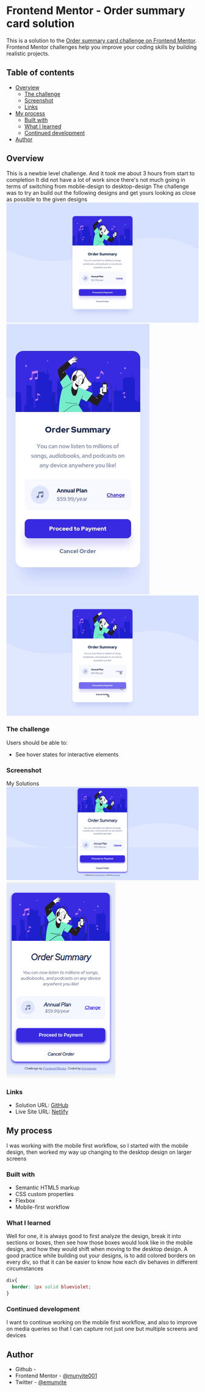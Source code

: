 # Frontend Mentor - Order summary card solution

This is a solution to the [Order summary card challenge on Frontend Mentor](https://www.frontendmentor.io/challenges/order-summary-component-QlPmajDUj). Frontend Mentor challenges help you improve your coding skills by building realistic projects. 

## Table of contents

- [Overview](#overview)
  - [The challenge](#the-challenge)
  - [Screenshot](#screenshot)
  - [Links](#links)
- [My process](#my-process)
  - [Built with](#built-with)
  - [What I learned](#what-i-learned)
  - [Continued development](#continued-development)
- [Author](#author)




## Overview
This is a newbie level challenge. And it took me about 3 hours from start to completion
It did not have a lot of work since there's not much going in terms of switching from mobile-design to desktop-design
The challenge was to try an build out the following designs and get yours looking as close as possible to the given designs
!['Desktop Design'](./design/desktop-design.jpg)
!['Mobile Design'](./design/mobile-design.jpg)
!['Active States'](./design/active-states.jpg)


### The challenge

Users should be able to:

- See hover states for interactive elements

### Screenshot
My Solutions
![Desktop Design](./Screenshots/Desktop-design.png)
![Mobile Design](./Screenshots/Mobile-design.png)

### Links

- Solution URL: [GitHub](https://github.com/munyite001/Order-Summary-Card)
- Live Site URL: [Netlify](https://order-summary-card-f-mentor.netlify.app/)

## My process
I was working with the mobile first workflow, so I started with the mobile design, then worked my way up changing to the desktop design on larger screens

### Built with

- Semantic HTML5 markup
- CSS custom properties
- Flexbox
- Mobile-first workflow

### What I learned

Well for one, it is always good to first analyze the design, break it into sections or boxes, then see how those boxes would look like in the mobile design, and how they would shift when moving to the desktop design.
A good practice while building out your designs, is to add colored borders on every div, so that it can be easier to know how each div behaves in different circumstances

```css
div{
  border: 1px solid blueviolet;
}
```

### Continued development

I want to continue working on the mobile first workflow, and also to improve on media queries so that I can capture not just one but multiple screens and devices

## Author

- Github - [](https://github.com/munyite001)
- Frontend Mentor - [@munyite001](https://www.frontendmentor.io/profile/munyite001)
- Twitter - [@emunyite](https://www.twitter.com/emunyite)

